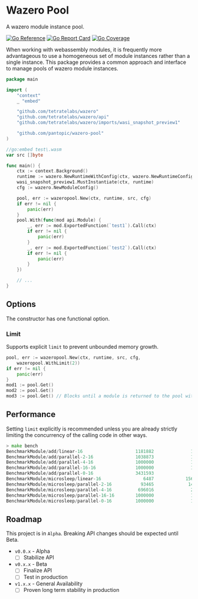 # Wazero Pool

A wazero module instance pool.

[![Go Reference](https://godoc.org/github.com/pantopic/wazero-pool?status.svg)](https://godoc.org/github.com/pantopic/wazero-pool)
[![Go Report Card](https://goreportcard.com/badge/github.com/pantopic/wazero-pool?1)](https://goreportcard.com/report/github.com/pantopic/wazero-pool)
[![Go Coverage](https://github.com/pantopic/wazero-pool/wiki/coverage.svg)](https://raw.githack.com/wiki/pantopic/wazero-pool/coverage.html)

When working with webassembly modules, it is frequently more advantageous to use a homogeneous set of module instances
rather than a single instance. This package provides a common approach and interface to manage pools of
wazero module instances.

```go
package main

import (
	"context"
	_ "embed"

	"github.com/tetratelabs/wazero"
	"github.com/tetratelabs/wazero/api"
	"github.com/tetratelabs/wazero/imports/wasi_snapshot_preview1"

	"github.com/pantopic/wazero-pool"
)

//go:embed test\.wasm
var src []byte

func main() {
	ctx := context.Background()
	runtime := wazero.NewRuntimeWithConfig(ctx, wazero.NewRuntimeConfig())
    wasi_snapshot_preview1.MustInstantiate(ctx, runtime)
    cfg := wazero.NewModuleConfig()

    pool, err := wazeropool.New(ctx, runtime, src, cfg)
    if err != nil {
        panic(err)
    }
    pool.With(func(mod api.Module) {
        _, err := mod.ExportedFunction(`test1`).Call(ctx)
        if err != nil {
            panic(err)
        }
        _, err := mod.ExportedFunction(`test2`).Call(ctx)
        if err != nil {
            panic(err)
        }
    })

    // ...
}
```

## Options

The constructor has one functional option.

### Limit

Supports explicit `limit` to prevent unbounded memory growth.

```go
pool, err := wazeropool.New(ctx, runtime, src, cfg, 
    wazeropool.WithLimit(2))
if err != nil {
    panic(err)
}
mod1 := pool.Get()
mod2 := pool.Get()
mod3 := pool.Get() // Blocks until a module is returned to the pool with `pool.Put`
```

## Performance

Setting `limit` explicitly is recommended unless you are already strictly limiting the concurrency of the calling code
in other ways.

```go
> make bench
BenchmarkModule/add/linear-16                    1181882              1009 ns/op
BenchmarkModule/add/parallel-2-16                1038873              1042 ns/op
BenchmarkModule/add/parallel-4-16                1000000              1070 ns/op
BenchmarkModule/add/parallel-16-16               1000000              1307 ns/op
BenchmarkModule/add/parallel-0-16                3431593               325.1 ns/op
BenchmarkModule/microsleep/linear-16                6487            156801 ns/op
BenchmarkModule/microsleep/parallel-2-16           93465             14592 ns/op
BenchmarkModule/microsleep/parallel-4-16          696016              2530 ns/op
BenchmarkModule/microsleep/parallel-16-16        1000000              1678 ns/op
BenchmarkModule/microsleep/parallel-0-16         1000000              1417 ns/op
```

## Roadmap

This project is in `Alpha`. Breaking API changes should be expected until Beta.

- `v0.0.x` - Alpha
  - [ ] Stabilize API
- `v0.x.x` - Beta
  - [ ] Finalize API
  - [ ] Test in production
- `v1.x.x` - General Availability
  - [ ] Proven long term stability in production

